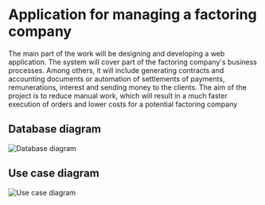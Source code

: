 # Application for managing a factoring company

The main part of the work will be designing and developing a web application. The system will cover part of the factoring company's business processes. Among others, it will include generating contracts and accounting documents or automation of settlements of payments, remunerations, interest and sending money to the clients. The aim of the project is to reduce manual work, which will result in a much faster execution of orders and lower costs for a potential factoring company

## Database diagram

![Database diagram](https://user-images.githubusercontent.com/43811151/119269484-31663f00-bbf8-11eb-89a0-5fe542b29d9e.png)

## Use case diagram

![Use case diagram](https://user-images.githubusercontent.com/43811151/119234776-da953280-bb2f-11eb-8961-ab117555f179.png)
